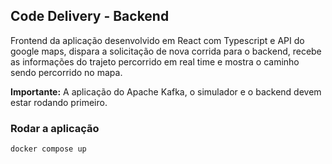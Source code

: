## Code Delivery - Backend

Frontend da aplicação desenvolvido em React com Typescript e API do google maps, dispara a solicitação de nova corrida para o backend, recebe as informações do trajeto percorrido em real time e mostra o caminho sendo percorrido no mapa.

**Importante:** A aplicação do Apache Kafka, o simulador e o backend devem estar rodando primeiro.

### Rodar a aplicação

```bash
docker compose up
```